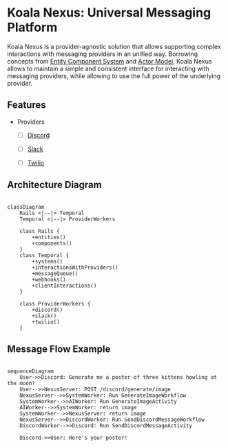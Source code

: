  # Koala Nexus: Universal Messaging Platform

 Koala Nexus is a provider-agnostic solution that allows supporting complex interactions with messaging providers in an unified way.
 Borrowing concepts from [Entity Component System](https://en.wikipedia.org/wiki/Entity_component_system) and [Actor Model](https://en.wikipedia.org/wiki/Actor_model), Koala Nexus allows to maintain a simple and consistent interface for interacting with messaging providers, while allowing to use the full power of the underlying provider.


## Features
* Providers
    * [ ] [Discord](https://discord.com/)
    * [ ] [Slack](https://slack.com/)
    * [ ] [Twilio](https://twilio.com/)


## Architecture Diagram
```mermaid

classDiagram
    Rails <|--|> Temporal 
    Temporal <|--|> ProviderWorkers

    class Rails {
        +entities()
        +components()
    }
    class Temporal {
        +systems()
        +interactionsWithProviders()
        +messageQueue()
        +webhooks()
        +clientInteractions()
    }
    
    class ProviderWorkers {
        +discord()
        +slack()
        +twilio()
    }
```

## Message Flow Example
```mermaid

sequenceDiagram
    User->>Discord: Generate me a poster of three kittens howling at the moon?
    User-->>NexusServer: POST /discord/generate/image
    NexusServer-->>SystemWorker: Run GenerateImageWorkflow
    SystemWorker-->>AIWorker: Run GenerateImageActivity
    AIWorker-->>SystemWorker: return image
    SystemWorker-->>NexusServer: return image
    NexusServer-->>DiscordWorker: Run SendDiscordMessageWorkflow
    DiscordWorker-->>Discord: Run SendDiscordMessageActivity

    Discord->>User: Here's your poster!
```